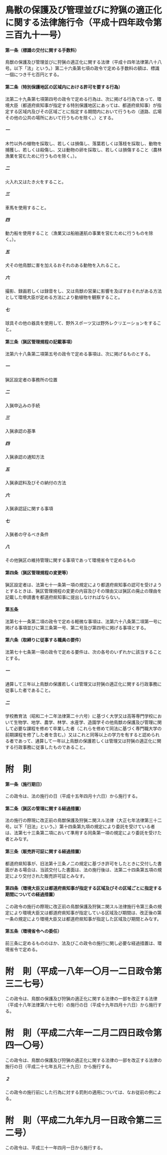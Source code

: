 # 鳥獣の保護及び管理並びに狩猟の適正化に関する法律施行令（平成十四年政令第三百九十一号）
#### 第一条（標識の交付に関する手数料）
鳥獣の保護及び管理並びに狩猟の適正化に関する法律（平成十四年法律第八十八号。以下「法」という。）第二十六条第七項の政令で定める手数料の額は、標識一個につき千七百円とする。
#### 第二条（特別保護地区の区域内における許可を要する行為）
法第二十九条第七項第四号の政令で定める行為は、次に掲げる行為であって、環境大臣（都道府県知事が指定する特別保護地区にあっては、都道府県知事）が指定する区域内及びその区域ごとに指定する期間内において行うもの（道路、広場その他の公共の場所において行うものを除く。）とする。
##### 一
木竹以外の植物を採取し、若しくは損傷し、落葉若しくは落枝を採取し、動物を捕獲し、若しくは殺傷し、又は動物の卵を採取し、若しくは損傷すること（農林漁業を営むために行うものを除く。）。
##### 二
火入れ又はたき火をすること。
##### 三
車馬を使用すること。
##### 四
動力船を使用すること（漁業又は船舶運航の事業を営むために行うものを除く。）。
##### 五
犬その他鳥獣に害を加えるおそれのある動物を入れること。
##### 六
撮影、録画若しくは録音をし、又は鳥獣の営巣に影響を及ぼすおそれがある方法として環境大臣が定める方法により動植物を観察すること。
##### 七
球具その他の器具を使用して、野外スポーツ又は野外レクリエーションをすること。
#### 第三条（猟区管理規程の記載事項）
法第六十八条第二項第五号の政令で定める事項は、次に掲げるものとする。
##### 一
猟区設定者の事務所の位置
##### 二
入猟申込みの手続
##### 三
入猟承認の基準
##### 四
入猟承認の通知方法
##### 五
入猟承認料及びその納付の方法
##### 六
入猟承認証に関する事項
##### 七
入猟者の守るべき条件
##### 八
その他猟区の維持管理に関する事項であって環境省令で定めるもの
#### 第四条（猟区管理規程の変更等）
猟区設定者は、法第七十一条第一項の規定により都道府県知事の認可を受けようとするときは、猟区管理規程の変更の内容及びその理由又は猟区の廃止の理由を記載した申請書を都道府県知事に提出しなければならない。
#### 第五条
法第七十一条第二項の政令で定める軽微な事項は、法第六十八条第二項第一号に掲げる事項並びに第三条第一号、第二号及び第四号に掲げる事項とする。
#### 第六条（取締りに従事する職員の要件）
法第七十七条第一項の政令で定める要件は、次の各号のいずれかに該当することとする。
##### 一
通算して三年以上鳥獣の保護若しくは管理又は狩猟の適正化に関する行政事務に従事した者であること。
##### 二
学校教育法（昭和二十二年法律第二十六号）に基づく大学又は高等専門学校において生物学、地学、農学、林学、水産学、造園学その他鳥獣の保護及び管理に関して必要な課程を修めて卒業した者（これらを修めて同法に基づく専門職大学の前期課程を修了した者を含む。）又はこれと同等以上の学力を有すると認められる者であって、通算して一年以上鳥獣の保護若しくは管理又は狩猟の適正化に関する行政事務に従事したものであること。
# 附　則
#### 第一条（施行期日）
この政令は、法の施行の日（平成十五年四月十六日）から施行する。
#### 第二条（猟区の管理に関する経過措置）
法の施行の際現に改正前の鳥獣保護及狩猟ニ関スル法律（大正七年法律第三十二号。以下「旧法」という。）第十四条第九項の規定により委託を受けている者は、法第七十三条第二項において準用する同条第一項の規定により委託を受けた者とみなす。
#### 第三条（販売許可証に関する経過措置）
都道府県知事が、旧法第十三条ノ二の規定に基づき許可をしたときに交付した書面がある場合は、当該交付した書面は、法の施行後は、法第二十四条第五項の規定により交付された販売許可証とみなす。
#### 第四条（環境大臣又は都道府県知事が指定する区域及びその区域ごとに指定する期間についての経過措置）
この政令の施行の際現に改正前の鳥獣保護及狩猟ニ関スル法律施行令第三条の規定により環境大臣又は都道府県知事が指定している区域及び期間は、改正後の第一条の規定により環境大臣又は都道府県知事が指定した区域及び期間とみなす。
#### 第五条（環境省令への委任）
前三条に定めるもののほか、法及びこの政令の施行に関し必要な経過措置は、環境省令で定める。
# 附　則（平成一八年一〇月一二日政令第三二七号）
この政令は、鳥獣の保護及び狩猟の適正化に関する法律の一部を改正する法律（平成十八年法律第六十七号）の施行の日（平成十九年四月十六日）から施行する。
# 附　則（平成二六年一二月二四日政令第四一〇号）
この政令は、鳥獣の保護及び狩猟の適正化に関する法律の一部を改正する法律の施行の日（平成二十七年五月二十九日）から施行する。
##### ２
この政令の施行前にした行為に対する罰則の適用については、なお従前の例による。
# 附　則（平成二九年九月一日政令第二三二号）
この政令は、平成三十一年四月一日から施行する。
